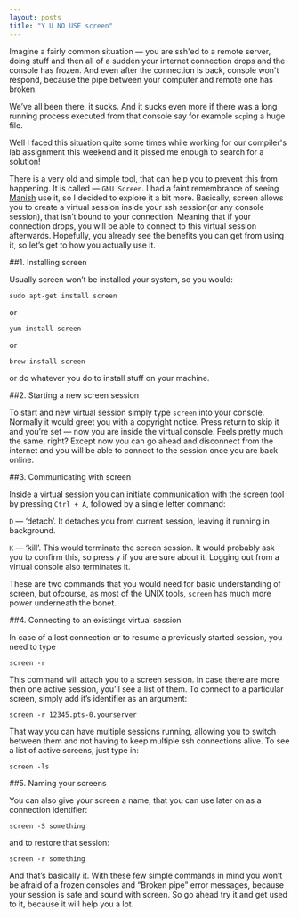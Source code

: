 ```yaml
---
layout: posts
title: "Y U NO USE screen"
---
```


Imagine a fairly common situation — you are ssh'ed to a remote server, doing stuff and then all of a sudden your internet connection drops and the console has frozen. And even after the connection is back, console won't respond, because the pipe between your computer and remote one has broken.

We’ve all been there, it sucks. And it sucks even more if there was a long running process executed from that console say for example `scp`ing a huge file.


Well I faced this situation quite some times while working for our compiler's lab assignment this weekend and it pissed me enough to search for a solution!

There is a very old and simple tool, that can help you to prevent this from happening. It is called — `GNU Screen`. I had a faint remembrance of seeing [Manish](https://www.facebook.com/manish.goregaokar) use it, so I decided to explore it a bit more. Basically, screen allows you to create a virtual session inside your ssh session(or any console session), that isn’t bound to your connection. Meaning that if your connection drops, you will be able to connect to this virtual session afterwards. Hopefully, you already see the benefits you can get from using it, so let’s get to how you actually use it. 




##1. Installing screen

Usually screen won’t be installed your system, so you would:

	sudo apt-get install screen

or

	yum install screen

or

	brew install screen

or do whatever you do to install stuff on your machine.


##2. Starting a new screen session

To start and new virtual session simply type `screen` into your console. Normally it would greet you with a copyright notice. Press return to skip it and you’re set — now you are inside the virtual console. Feels pretty much the same, right? Except now you can go ahead and disconnect from the internet and you will be able to connect to the session once you are back online.


##3. Communicating with screen

Inside a virtual session you can initiate communication with the screen tool by pressing `Ctrl + A`, followed by a single letter command:

`D` — ‘detach’. It detaches you from current session, leaving it running in background.
 
`K` — ‘kill’. This would terminate the screen session. It would probably ask you to confirm this, so press y if you are sure about it. Logging out from a virtual console also terminates it.

These are two commands that you would need for basic understanding of screen, but ofcourse, as most of the UNIX tools, `screen` has much more power underneath the bonet.


##4. Connecting to an existings virtual session

In case of a lost connection or to resume a previously started session, you need to type

	screen -r

This command will attach you to a screen session. In case there are more then one active session, you’ll see a list of them. To connect to a particular screen, simply add it’s identifier as an argument:

	screen -r 12345.pts-0.yourserver

That way you can have multiple sessions running, allowing you to switch between them and not having to keep multiple ssh connections alive. To see a list of active screens, just type in:

	screen -ls

##5. Naming your screens

You can also give your screen a name, that you can use later on as a connection identifier:

	screen -S something

and to restore that session:

	screen -r something

And that’s basically it. With these few simple commands in mind you won’t be afraid of a frozen consoles and “Broken pipe” error messages, because your session is safe and sound with screen. So go ahead try it and get used to it, because it will help you a lot.

